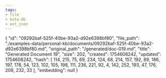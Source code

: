 ```yaml
---
tags:
- file
- kota-db
- ext_json
---
```

{
  "id": "09292baf-525f-40be-93a2-d92e6398bf80",
  "file_path": "./examples-data/personal-kb/documents/09292baf-525f-40be-93a2-d92e6398bf80.md",
  "original_path": "/generated/doc-019.md",
  "title": "Generated Document 19",
  "size": 202,
  "created": 1754608242,
  "updated": 1754608242,
  "hash": [
    114,
    215,
    75,
    69,
    234,
    124,
    68,
    214,
    157,
    192,
    89,
    186,
    197,
    178,
    54,
    123,
    102,
    105,
    198,
    111,
    236,
    221,
    92,
    4,
    142,
    252,
    193,
    47,
    176,
    208,
    232,
    33
  ],
  "embedding": null
}